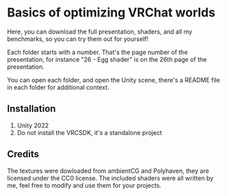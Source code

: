 # Basics of optimizing VRChat worlds

Here, you can download the full presentation, shaders, and all my benchmarks, so you can try them out for yourself!

Each folder starts with a number. That's the page number of the presentation, for instance "26 - Egg shader" is on the 26th page of the presentation.

You can open each folder, and open the Unity scene, there's a README file in each folder for additional context.

## Installation

1) Unity 2022
2) Do not install the VRCSDK, it's a standalone project

## Credits

The textures were dowloaded from ambientCG and Polyhaven, they are licensed under the CC0 license.
The included shaders were all written by me, feel free to modify and use them for your projects.
